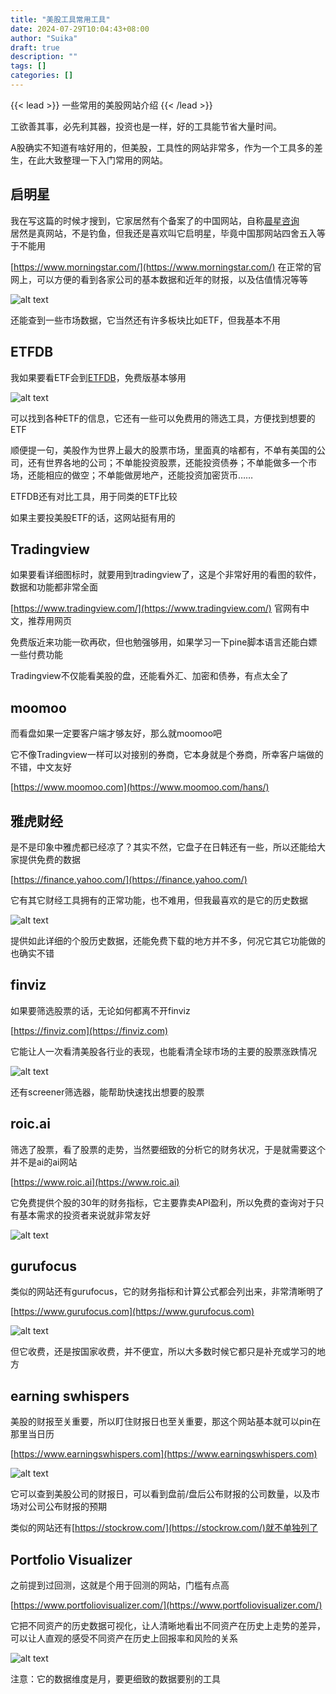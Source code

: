 ```yaml
---
title: "美股工具常用工具"
date: 2024-07-29T10:04:43+08:00
author: "Suika"
draft: true
description: ""
tags: []
categories: []
---
```


{{< lead >}}
一些常用的美股网站介绍
{{< /lead >}}

工欲善其事，必先利其器，投资也是一样，好的工具能节省大量时间。  

A股确实不知道有啥好用的，但美股，工具性的网站非常多，作为一个工具多的差生，在此大致整理一下入门常用的网站。  

## 启明星
我在写这篇的时候才搜到，它家居然有个备案了的中国网站，自称[晨星咨询](https://www.morningstar.cn)  
居然是真网站，不是钓鱼，但我还是喜欢叫它启明星，毕竟中国那网站四舍五入等于不能用  

[https://www.morningstar.com/](https://www.morningstar.com/)
在正常的官网上，可以方便的看到各家公司的基本数据和近年的财报，以及估值情况等等  

![alt text](morningstar.png)  

还能查到一些市场数据，它当然还有许多板块比如ETF，但我基本不用

## ETFDB
我如果要看ETF会到[ETFDB](https://etfdb.com)，免费版基本够用  

![alt text](ETFDB.png)

可以找到各种ETF的信息，它还有一些可以免费用的筛选工具，方便找到想要的ETF

顺便提一句，美股作为世界上最大的股票市场，里面真的啥都有，不单有美国的公司，还有世界各地的公司；不单能投资股票，还能投资债券；不单能做多一个市场，还能相应的做空；不单能做房地产，还能投资加密货币……  

ETFDB还有对比工具，用于同类的ETF比较  

如果主要投美股ETF的话，这网站挺有用的

## Tradingview
如果要看详细图标时，就要用到tradingview了，这是个非常好用的看图的软件，数据和功能都非常全面

[https://www.tradingview.com/](https://www.tradingview.com/)
官网有中文，推荐用网页

免费版近来功能一砍再砍，但也勉强够用，如果学习一下pine脚本语言还能白嫖一些付费功能  

Tradingview不仅能看美股的盘，还能看外汇、加密和债券，有点太全了  

## moomoo
而看盘如果一定要客户端才够友好，那么就moomoo吧  

它不像Tradingview一样可以对接别的券商，它本身就是个券商，所幸客户端做的不错，中文友好  

[https://www.moomoo.com](https://www.moomoo.com/hans/)

## 雅虎财经
是不是印象中雅虎都已经凉了？其实不然，它盘子在日韩还有一些，所以还能给大家提供免费的数据  

[https://finance.yahoo.com/](https://finance.yahoo.com/)

它有其它财经工具拥有的正常功能，也不难用，但我最喜欢的是它的历史数据  

![alt text](yahoo.png)

提供如此详细的个股历史数据，还能免费下载的地方并不多，何况它其它功能做的也确实不错  

## finviz
如果要筛选股票的话，无论如何都离不开finviz

[https://finviz.com](https://finviz.com)

它能让人一次看清美股各行业的表现，也能看清全球市场的主要的股票涨跌情况

![alt text](finviz.png)

还有screener筛选器，能帮助快速找出想要的股票

## roic.ai
筛选了股票，看了股票的走势，当然要细致的分析它的财务状况，于是就需要这个并不是ai的ai网站

[https://www.roic.ai](https://www.roic.ai)  

它免费提供个股的30年的财务指标，它主要靠卖API盈利，所以免费的查询对于只有基本需求的投资者来说就非常友好

![alt text](roicai.png)

## gurufocus
类似的网站还有gurufocus，它的财务指标和计算公式都会列出来，非常清晰明了

[https://www.gurufocus.com](https://www.gurufocus.com) 

![alt text](gurufocus.png)

但它收费，还是按国家收费，并不便宜，所以大多数时候它都只是补充或学习的地方

## earning swhispers
美股的财报至关重要，所以盯住财报日也至关重要，那这个网站基本就可以pin在那里当日历  

[https://www.earningswhispers.com](https://www.earningswhispers.com) 

![alt text](swhispers.png)

它可以查到美股公司的财报日，可以看到盘前/盘后公布财报的公司数量，以及市场对公司公布财报的预期

类似的网站还有[https://stockrow.com/](https://stockrow.com/)就不单独列了

## Portfolio Visualizer
之前提到过回测，这就是个用于回测的网站，门槛有点高

[https://www.portfoliovisualizer.com/](https://www.portfoliovisualizer.com/)

它把不同资产的历史数据可视化，让人清晰地看出不同资产在历史上走势的差异，可以让人直观的感受不同资产在历史上回报率和风险的关系

![alt text](portfolio.png)

注意：它的数据维度是月，要更细致的数据要别的工具

